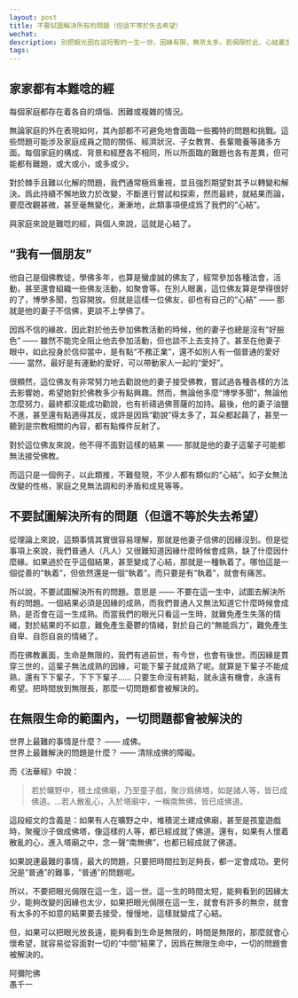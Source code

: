 ```yaml
---
layout: post
title: 不要試圖解決所有的問題（但這不等於失去希望）
wechat: 
description: 別把眼光困在這短暫的一生一世，因緣有限，無奈太多。若侷限於此，心結叢生。可倘若目光長遠，知曉生命與時間無限，便能心懷希望，從容面對所有“中間”結果。在無限生命裏，一切問題終會解決！ 
tags:
---
```


## 家家都有本難唸的經

每個家庭都存在着各自的煩惱、困難或複雜的情況。

無論家庭的外在表現如何，其內部都不可避免地會面臨一些獨特的問題和挑戰。這些問題可能涉及家庭成員之間的關係、經濟狀況、子女教育、長輩贍養等諸多方面。每個家庭的構成、背景和經歷各不相同，所以所面臨的難題也各有差異，但可能都有難題，或大或小，或多或少。

對於棘手且難以化解的問題，我們通常極爲重視，並且強烈期望對其予以轉變和解決。爲此持續不懈地致力於改變，不斷進行嘗試和探索，然而最終，就結果而論，要麼改觀甚微，甚至毫無變化，漸漸地，此類事項便成爲了我們的“心結”。 

與家庭來說是難唸的經，與個人來說，這就是心結了。

## “我有一個朋友”

他自己是個佛教徒，學佛多年，也算是蠻虔誠的佛友了，經常參加各種法會，活動，甚至還會組織一些佛友活動，如聚會等。在別人眼裏，這位佛友算是學得很好的了，博學多聞，包容開放。但就是這樣一位佛友，卻也有自己的“心結” —— 那就是他的妻子不信佛，更談不上學佛了。

因爲不信的緣故，因此對於他去參加佛教活動的時候，他的妻子也總是沒有“好臉色” —— 雖然不能完全阻止他去參加活動，但也談不上去支持了。甚至在他妻子眼中，如此投身於信仰當中，是有點“不務正業”，還不如別人有一個普通的愛好 —— 當然，最好是有運動的愛好，可以帶動家人一起的“愛好”。

很顯然，這位佛友有非常努力地去勸說他的妻子接受佛教，嘗試過各種各樣的方法去影響她，希望她對於佛教多少有點興趣。然而，無論他多麼“博學多聞”，無論他怎麼努力，最終都沒能成功勸說，也有祈禱過佛菩薩的加持。最後，他的妻子油鹽不進，甚至還有點適得其反，或許是因爲“勸說”得太多了，耳朵都起繭了，甚至一聽到是宗教相關的內容，都有點條件反射了。

對於這位佛友來說，他不得不面對這樣的結果 —— 那就是他的妻子這輩子可能都無法接受佛教。

而這只是一個例子，以此類推，不難發現，不少人都有類似的“心結”。如子女無法改變的性格，家庭之見無法調和的矛盾和成見等等。

## 不要試圖解決所有的問題（但這不等於失去希望）

從理論上來說，這類事情其實很容易理解，那就是他妻子信佛的因緣沒到。但是從事項上來說，我們普通人（凡人）又很難知道因緣什麼時候會成熟，缺了什麼因什麼緣。如果過於在乎這個結果，甚至變成了心結，那就是一種執着了。哪怕這是一個從善的“執着”，但依然還是一個“執着”。而只要是有“執着”，就會有痛苦。

所以說，不要試圖解決所有的問題。意思是 —— 不要在這一生中，試圖去解決所有的問題。一個結果必須是因緣的成熟，而我們普通人又無法知道它什麼時候會成熟，是否會在這一生成熟。而當我們的眼光只看這一生時，就難免產生失落的情緒，對於結果的不如意，難免產生憂鬱的情緒，對於自己的“無能爲力”，難免產生自卑、自怨自哀的情緒了。

而在佛教裏面，生命是無限的，我們有過前世，有今世，也會有後世。而因緣是貫穿三世的，這輩子無法成熟的因緣，可能下輩子就成熟了呢。就算是下輩子不能成熟，還有下下輩子，下下下輩子…… 只要生命沒有終點，就永遠有機會，永遠有希望。把時間放到無限長，那麼一切問題都會被解決的。

## 在無限生命的範圍內，一切問題都會被解決的

世界上最難的事情是什麼？ —— 成佛。<br>
世界上最難解決的問題是什麼？ —— 清除成佛的障礙。<br>

而《法華經》中說：
> 若於曠野中，積土成佛廟，乃至童子戲，聚沙爲佛塔，如是諸人等，皆已成佛道。...若人散亂心，入於塔廟中，一稱南無佛，皆已成佛道。

這段經文的含義是：如果有人在曠野之中，堆積泥土建成佛廟，甚至是孩童遊戲時，聚攏沙子做成佛塔，像這樣的人等，都已經成就了佛道。還有，如果有人懷着散亂的心，進入塔廟之中，念一聲“南無佛”，也都已經成就了佛道。

如果說連最難的事情，最大的問題，只要把時間拉到足夠長，都一定會成功。更何況是“普通”的難事，“普通”的問題呢。

所以，不要把眼光侷限在這一生，這一世。這一生的時間太短，能夠看到的因緣太少，能夠改變的因緣也太少，如果把眼光侷限在這一生，就會有許多的無奈，就會有太多的不如意的結果要去接受，慢慢地，這樣就變成了心結。

但，如果可以把眼光放長遠，能夠看到生命是無限的，時間是無限的，那麼就會心懷希望，就容易從容面對一切的“中間”結果了，因爲在無限生命中，一切的問題會被解決的。

阿彌陀佛<br>
愚千一
